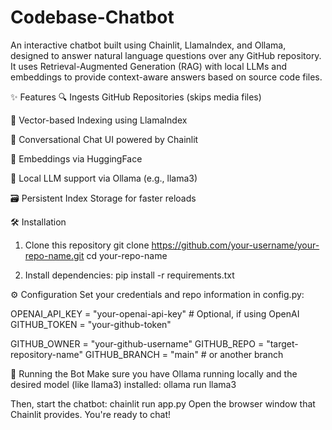 # Codebase-Chatbot

An interactive chatbot built using Chainlit, LlamaIndex, and Ollama, designed to answer natural language questions over any GitHub repository. It uses Retrieval-Augmented Generation (RAG) with local LLMs and embeddings to provide context-aware answers based on source code files.

✨ Features
🔍 Ingests GitHub Repositories (skips media files)

🧠 Vector-based Indexing using LlamaIndex

💬 Conversational Chat UI powered by Chainlit

🧩 Embeddings via HuggingFace

🦙 Local LLM support via Ollama (e.g., llama3)

🗃️ Persistent Index Storage for faster reloads

🛠️ Installation
1. Clone this repository
git clone https://github.com/your-username/your-repo-name.git
cd your-repo-name

2. Install dependencies:
pip install -r requirements.txt


⚙️ Configuration
Set your credentials and repo information in config.py:

OPENAI_API_KEY = "your-openai-api-key"  # Optional, if using OpenAI
GITHUB_TOKEN = "your-github-token"

GITHUB_OWNER = "your-github-username"
GITHUB_REPO = "target-repository-name"
GITHUB_BRANCH = "main"  # or another branch

🧪 Running the Bot
Make sure you have Ollama running locally and the desired model (like llama3) installed:
ollama run llama3


Then, start the chatbot:
chainlit run app.py
Open the browser window that Chainlit provides. You're ready to chat!
